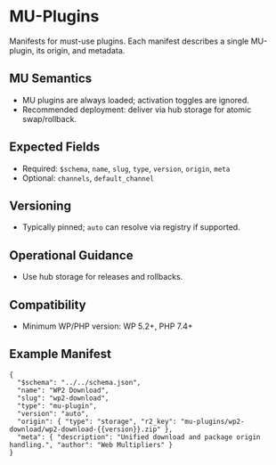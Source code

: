 
# MU-Plugins

Manifests for must-use plugins. Each manifest describes a single MU-plugin, its origin, and metadata.

## MU Semantics
- MU plugins are always loaded; activation toggles are ignored.
- Recommended deployment: deliver via hub storage for atomic swap/rollback.

## Expected Fields
- Required: `$schema`, `name`, `slug`, `type`, `version`, `origin`, `meta`
- Optional: `channels`, `default_channel`

## Versioning
- Typically pinned; `auto` can resolve via registry if supported.

## Operational Guidance
- Use hub storage for releases and rollbacks.

## Compatibility
- Minimum WP/PHP version: WP 5.2+, PHP 7.4+

## Example Manifest
```
{
  "$schema": "../../schema.json",
  "name": "WP2 Download",
  "slug": "wp2-download",
  "type": "mu-plugin",
  "version": "auto",
  "origin": { "type": "storage", "r2_key": "mu-plugins/wp2-download/wp2-download-{{version}}.zip" },
  "meta": { "description": "Unified download and package origin handling.", "author": "Web Multipliers" }
}
```